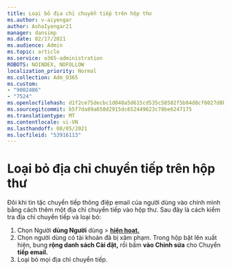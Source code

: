 ```yaml
---
title: Loại bỏ địa chỉ chuyển tiếp trên hộp thư
ms.author: v-aiyengar
author: AshaIyengar21
manager: dansimp
ms.date: 02/17/2021
ms.audience: Admin
ms.topic: article
ms.service: o365-administration
ROBOTS: NOINDEX, NOFOLLOW
localization_priority: Normal
ms.collection: Adm_O365
ms.custom:
- "9002486"
- "7524"
ms.openlocfilehash: d1f2ce75decbc1d048a5d615cd535c58582f5b04d8cf6027d8b3f681bf04b79d
ms.sourcegitcommit: b5f7da89a650d2915dc652449623c78be6247175
ms.translationtype: MT
ms.contentlocale: vi-VN
ms.lasthandoff: 08/05/2021
ms.locfileid: "53916113"
---
```

# <a name="remove-forwarding-addresses-on-the-mailbox"></a>Loại bỏ địa chỉ chuyển tiếp trên hộp thư

Đôi khi tin tặc chuyển tiếp thông điệp email của người dùng vào chính mình bằng cách thêm một địa chỉ chuyển tiếp vào hộp thư. Sau đây là cách kiểm tra địa chỉ chuyển tiếp và loại bỏ:

1. Chọn Người **dùng Người** dùng  >  **[hiện hoạt.](https://go.microsoft.com/fwlink/p/?linkid=834822)**
1. Chọn người dùng có tài khoản đã bị xâm phạm. Trong hộp bật lên xuất hiện, bung **rộng danh sách Cài đặt,** rồi bấm **vào Chỉnh sửa** cho Chuyển **tiếp email.**
1. Loại bỏ mọi địa chỉ chuyển tiếp.
